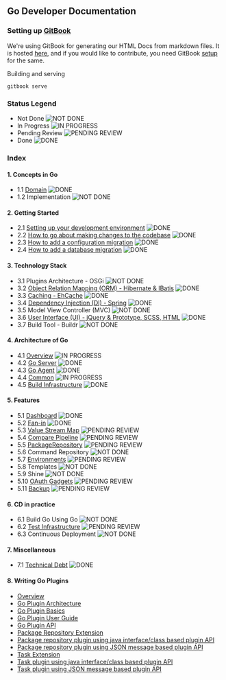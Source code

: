 ## Go Developer Documentation

### Setting up [GitBook](https://github.com/GitbookIO/gitbook)
We're using GitBook for generating our HTML Docs from markdown files. It is hosted [here](https://developer.gocd.org), and if you would like to contribute, you need GitBook [setup](https://github.com/GitbookIO/gitbook#how-to-use-it) for the same.

Building and serving

`gitbook serve`


### Status Legend

* Not Done ![NOT DONE](./images/red.png)
* In Progress ![IN PROGRESS](images/yellow.png)
* Pending Review ![PENDING REVIEW](images/blue.png)
* Done ![DONE](images/green.png)


### Index

#### 1. Concepts in Go
* 1.1 [Domain](1/1.1.md) ![DONE](images/green.png)
* 1.2 Implementation ![NOT DONE](images/red.png)

#### 2. Getting Started
* 2.1 [Setting up your development environment](./2/2.1.md) ![DONE](images/green.png)
* 2.2 [How to go about making changes to the codebase](./2/2.2.md) ![DONE](images/green.png)
* 2.3 [How to add a configuration migration](./2/2.3.md) ![DONE](images/green.png)
* 2.4 [How to add a database migration](./2/2.4.md) ![DONE](images/green.png)

#### 3. Technology Stack
* 3.1 Plugins Architecture - OSGi ![NOT DONE](images/red.png)
* 3.2 [Object Relation Mapping (ORM) - Hibernate & IBatis](3/3.2.md) ![DONE](images/green.png)
* 3.3 [Caching - EhCache](3/3.3.md) ![DONE](images/green.png)
* 3.4 [Dependency Injection (DI) - Spring](3/3.4.md) ![DONE](images/green.png)
* 3.5 Model View Controller (MVC) ![NOT DONE](images/red.png)
* 3.6 [User Interface (UI) - jQuery & Prototype, SCSS, HTML](3/3.6.md) ![DONE](images/green.png)
* 3.7 Build Tool - Buildr ![NOT DONE](images/red.png)

#### 4. Architecture of Go
* 4.1 [Overview](4/4.1.md) ![IN PROGRESS](images/green.png)
* 4.2 [Go Server](4/4.2.md) ![DONE](images/green.png)
* 4.3 [Go Agent](4/4.3.md) ![DONE](images/green.png)
* 4.4 [Common](4/4.4.md) ![IN PROGRESS](images/yellow.png)
* 4.5 [Build Infrastructure](4/4.5.md) ![DONE](images/green.png)

#### 5. Features
* 5.1 [Dashboard](5/5.1.md) ![DONE](images/green.png)
* 5.2 [Fan-in](5/5.2.md) ![DONE](images/green.png)
* 5.3 [Value Stream Map](5/5.3.md) ![PENDING REVIEW](images/blue.png)
* 5.4 [Compare Pipeline](5/5.4.md) ![PENDING REVIEW](images/blue.png)
* 5.5 [PackageRepository](5/5.5.md) ![PENDING REVIEW](images/blue.png)
* 5.6 Command Repository ![NOT DONE](images/red.png)
* 5.7 [Environments](5/5.7.md) ![PENDING REVIEW](images/blue.png)
* 5.8 Templates ![NOT DONE](images/red.png)
* 5.9 Shine ![NOT DONE](images/red.png)
* 5.10 [OAuth Gadgets](5/5.10.md) ![PENDING REVIEW](images/blue.png)
* 5.11 [Backup](5/5.11.md) ![PENDING REVIEW](images/blue.png)

#### 6. CD in practice

* 6.1 Build Go Using Go ![NOT DONE](images/red.png)
* 6.2 [Test Infrastructure](6/6.2.md) ![PENDING REVIEW](images/blue.png)
* 6.3 Continuous Deployment ![NOT DONE](images/red.png)

#### 7. Miscellaneous
   * 7.1 [Technical Debt](7/7.1.md) ![DONE](images/green.png)

#### 8. Writing Go Plugins
* [Overview](writing_go_plugins/overview.md)
* [Go Plugin Architecture](4/4.4.1.md)
* [Go Plugin Basics](writing_go_plugins/go_plugins_basics.md)
* [Go Plugin User Guide](https://docs.gocd.org/current/extension_points/plugin_user_guide.html)
* [Go Plugin API](writing_go_plugins/go_plugin_api.md)
* [Package Repository Extension](https://docs.gocd.org/current/extension_points/package_repository_extension.html)
* [Package repository plugin using java interface/class based plugin API](writing_go_plugins/package_material/writing_go_package_material_plugin.md)
* [Package repository plugin using JSON message based plugin API](writing_go_plugins/package_material/json_message_based_package_material_extension.md)
* [Task Extension](https://docs.gocd.org/current/extension_points/task_extension.html)
* [Task plugin using java interface/class based plugin API](writing_go_plugins/task/writing_go_task_plugins.md)
* [Task plugin using JSON message based plugin API](writing_go_plugins/task/json_message_based_task_extension.md)
